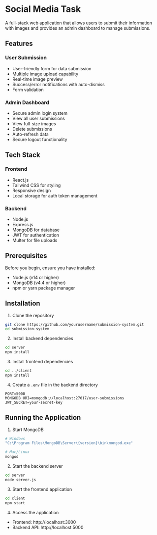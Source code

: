 # Social Media Task

A full-stack web application that allows users to submit their information with images and provides an admin dashboard to manage submissions.

## Features

### User Submission
- User-friendly form for data submission
- Multiple image upload capability
- Real-time image preview
- Success/error notifications with auto-dismiss
- Form validation

### Admin Dashboard
- Secure admin login system
- View all user submissions
- View full-size images
- Delete submissions
- Auto-refresh data
- Secure logout functionality

## Tech Stack
### Frontend
- React.js
- Tailwind CSS for styling
- Responsive design
- Local storage for auth token management

### Backend
- Node.js
- Express.js
- MongoDB for database
- JWT for authentication
- Multer for file uploads

## Prerequisites

Before you begin, ensure you have installed:
- Node.js (v14 or higher)
- MongoDB (v4.4 or higher)
- npm or yarn package manager

## Installation

1. Clone the repository
```bash
git clone https://github.com/yourusername/submission-system.git
cd submission-system
```

2. Install backend dependencies
```bash
cd server
npm install
```

3. Install frontend dependencies
```bash
cd ../client
npm install
```

4. Create a `.env` file in the backend directory
```env
PORT=5000
MONGODB_URI=mongodb://localhost:27017/user-submissions
JWT_SECRET=your-secret-key
```

## Running the Application

1. Start MongoDB
```bash
# Windows
"C:\Program Files\MongoDB\Server\{version}\bin\mongod.exe"

# Mac/Linux
mongod
```

2. Start the backend server
```bash
cd server
node server.js
```

3. Start the frontend application
```bash
cd client
npm start
```

4. Access the application
- Frontend: http://localhost:3000
- Backend API: http://localhost:5000
